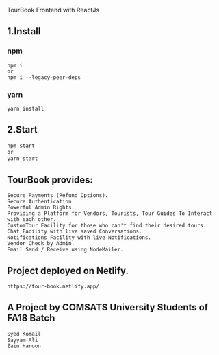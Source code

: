 TourBook Frontend with ReactJs

## 1.Install

### npm

```
npm i
or
npm i --legacy-peer-deps
```

### yarn

```
yarn install
```

## 2.Start

```sh
npm start
or
yarn start
```

## TourBook provides:
```
Secure Payments (Refund Options).
Secure Authentication.
Powerful Admin Rights.
Providing a Platform for Vendors, Tourists, Tour Guides To Interact with each other.
CustomTour Facility for those who can't find their desired tours.
Chat Facility with live saved Conversations.
Notifications Facility with live Notifications.
Vendor Check by Admin.
Email Send / Receive using NodeMailer.
```


## Project deployed on Netlify.
```
https://tour-book.netlify.app/
```

## A Project by COMSATS University Students of FA18 Batch
```
Syed Komail
Sayyam Ali
Zain Haroon
```

